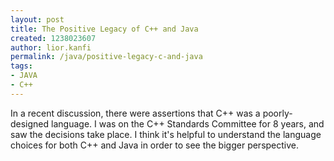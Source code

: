 ```yaml
---
layout: post
title: The Positive Legacy of C++ and Java
created: 1238023607
author: lior.kanfi
permalink: /java/positive-legacy-c-and-java
tags:
- JAVA
- C++
---
```

<p>In a recent discussion, there were assertions that C++ was a poorly-designed language. I was on the C++ Standards Committee for 8 years, and saw the decisions take place. I think it's helpful to understand the language choices for both C++ and Java in order to see the bigger perspective.</p>
